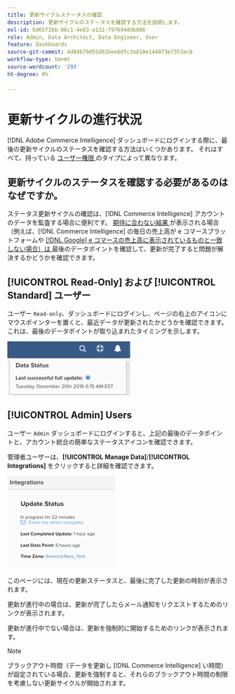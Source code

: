 ```yaml
---
title: 更新サイクルステータスの確認
description: 更新サイクルのステータスを確認する方法を説明します。
exl-id: bd65f2bb-86c1-4e83-a132-797694ddb086
role: Admin, Data Architect, Data Engineer, User
feature: Dashboards
source-git-commit: 4d04b79d55d02bee6dfc3a810e144073e7353ec0
workflow-type: tm+mt
source-wordcount: '293'
ht-degree: 0%

---
```


# 更新サイクルの進行状況

[!DNL Adobe Commerce Intelligence] ダッシュボードにログインする際に、最後の更新サイクルのステータスを確認する方法はいくつかあります。 それはすべて、持っている [ ユーザー権限 ](../administrator/user-management/user-management.md) のタイプによって異なります。

## 更新サイクルのステータスを確認する必要があるのはなぜですか。

ステータス更新サイクルの確認は、[!DNL Commerce Intelligence] アカウントのデータを監査する場合に便利です。 [ 期待に合わない結果 ](../data-analyst/data-warehouse-mgr/data-and-updates-faq.md) が表示される場合（例えば、[!DNL Commerce Intelligence] の毎日の売上高が e コマースプラットフォームや [[!DNL Google] e コマースの売上高に表示されているものと一致しない場合）は ](https://experienceleague.adobe.com/docs/commerce-knowledge-base/kb/troubleshooting/miscellaneous/diagnosing-google-ecommerce-revenue-discrepancies.html) 最後のデータポイントを確認して、更新が完了すると問題が解決するかどうかを確認できます。

## [!UICONTROL Read-Only] および [!UICONTROL Standard] ユーザー

ユーザー `Read-only`、ダッシュボードにログインし、ページの右上のアイコンにマウスポインターを置くと、最近データが更新されたかどうかを確認できます。 これは、最後のデータポイントが取り込まれたタイミングを示します。

![ インターフェイスに表示される前回成功したデータ更新タイムスタンプ ](../../mbi/assets/last-success-data.png)

## [!UICONTROL Admin] Users

ユーザー `Admin` ダッシュボードにログインすると、上記の最後のデータポイントと、アカウント統合の簡単なステータスアイコンを確認できます。

管理者ユーザーは、**[!UICONTROL Manage Data]**/**[!UICONTROL Integrations]** をクリックすると詳細を確認できます。

![ 接続の詳細と更新ステータスを表示するデータ統合の管理ページ ](../../mbi/assets/detail-manage-data-integrations.png)

このページには、現在の更新ステータスと、最後に完了した更新の時刻が表示されます。

更新が進行中の場合は、更新が完了したらメール通知をリクエストするためのリンクが表示されます。

更新が進行中でない場合は、更新を強制的に開始するためのリンクが表示されます。

>[!NOTE]
>
>ブラックアウト時間（データを更新し [!DNL Commerce Intelligence] い時間）が設定されている場合、更新を強制すると、それらのブラックアウト時間の制限を考慮しない更新サイクルが開始されます。
